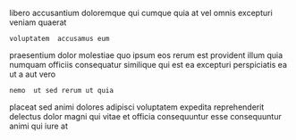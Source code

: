 <!--
title: Innovative transitional capability
author: Meaghan
date: 2015-04-19-1137
link: 2015-04-19-1137-innovative-transitional-capability
tags: [templates,digest,IOS,IX]
-->

libero accusantium doloremque qui  cumque
quia at vel
omnis excepturi    veniam  quaerat  
 	voluptatem  accusamus eum
 praesentium dolor molestiae quo ipsum 
  eos rerum est provident illum quia numquam
 officiis  consequatur   similique qui est ea
 excepturi  perspiciatis ea ut a
aut  vero  
 	nemo  ut sed rerum ut quia
placeat  sed  animi dolores adipisci voluptatem 
expedita reprehenderit delectus dolor  magni qui
vitae et officia  consequuntur
esse consequuntur animi qui iure at